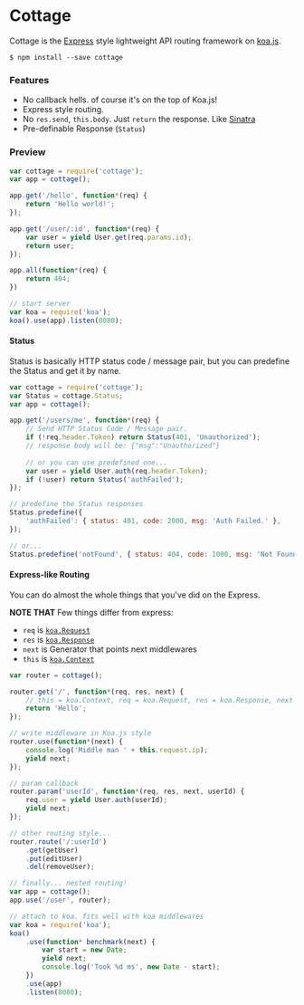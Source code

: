 # Cottage
Cottage is the [Express](http://expressjs.com) style lightweight API routing framework on [koa.js](https://github.com/koajs/koa).<br>

```
$ npm install --save cottage
```

### Features
- No callback hells. of course it's on the top of Koa.js!
- Express style routing.
- No `res.send`, `this.body`. Just `return` the response. Like [Sinatra](http://www.sinatrarb.com)
- Pre-definable Response (`Status`)

### Preview
```js
var cottage = require('cottage');
var app = cottage();

app.get('/hello', function*(req) {
    return 'Hello world!';
});

app.get('/user/:id', function*(req) {
    var user = yield User.get(req.params.id);
    return user;
});

app.all(function*(req) {
    return 404;
})

// start server
var koa = require('koa');
koa().use(app).listen(8080);
```

#### Status
Status is basically HTTP status code / message pair, but you can predefine the Status and get it by name.
```js
var cottage = require('cottage');
var Status = cottage.Status;
var app = cottage();

app.get('/users/me', function*(req) {
    // Send HTTP Status Code / Message pair.
    if (!req.header.Token) return Status(401, 'Unauthorized');
    // response body will be: {"msg":"Unauthorized"}
    
    // or you can use predefined one...
    var user = yield User.auth(req.header.Token);
    if (!user) return Status('authFailed');
});

// predefine the Status responses
Status.predefine({
    'authFailed': { status: 401, code: 2000, msg: 'Auth Failed.' },
});

// or...
Status.predefine('notFound', { status: 404, code: 1000, msg: 'Not Found' });
```

#### Express-like Routing
You can do almost the whole things that you've did on the Express.

**NOTE THAT** Few things differ from express:
- `req` is [`koa.Request`](http://koajs.com/#request)
- `res` is [`koa.Response`](http://koajs.com/#response)
- `next` is Generator that points next middlewares
- `this` is [`koa.Context`](http://koajs.com/#context)


```js
var router = cottage();

router.get('/', function*(req, res, next) {
    // this = koa.Context, req = koa.Request, res = koa.Response, next = Generator
    return 'Hello';
});

// write middleware in Koa.js style
router.use(function*(next) {
    console.log('Middle man ' + this.request.ip);
    yield next;
});

// param callback
router.param('userId', function*(req, res, next, userId) {  
    req.user = yield User.auth(userId);
    yield next;
});

// other routing style...
router.route('/:userId')
    .get(getUser)
    .put(editUser)
    .del(removeUser);

// finally... nested routing!
var app = cottage();
app.use('/user', router);

// attach to koa. fits well with koa middlewares
var koa = require('koa');
koa()
    .use(function* benchmark(next) {
        var start = new Date;
        yield next;
        console.log('Took %d ms', new Date - start);
    })
    .use(app)
    .listen(8080);

```
